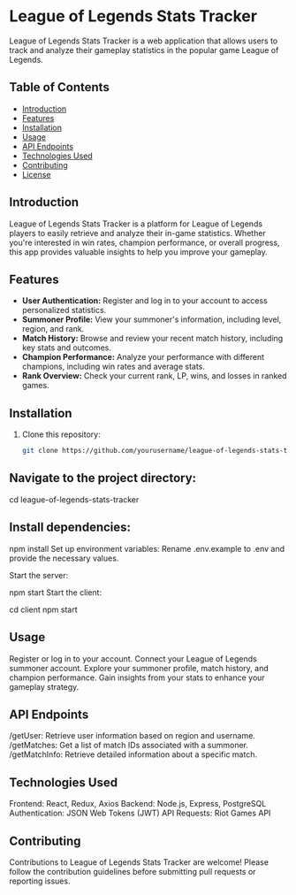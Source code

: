 # League of Legends Stats Tracker

League of Legends Stats Tracker is a web application that allows users to track and analyze their gameplay statistics in the popular game League of Legends.

## Table of Contents

- [Introduction](#introduction)
- [Features](#features)
- [Installation](#installation)
- [Usage](#usage)
- [API Endpoints](#api-endpoints)
- [Technologies Used](#technologies-used)
- [Contributing](#contributing)
- [License](#license)

## Introduction

League of Legends Stats Tracker is a platform for League of Legends players to easily retrieve and analyze their in-game statistics. Whether you're interested in win rates, champion performance, or overall progress, this app provides valuable insights to help you improve your gameplay.

## Features

- **User Authentication:** Register and log in to your account to access personalized statistics.
- **Summoner Profile:** View your summoner's information, including level, region, and rank.
- **Match History:** Browse and review your recent match history, including key stats and outcomes.
- **Champion Performance:** Analyze your performance with different champions, including win rates and average stats.
- **Rank Overview:** Check your current rank, LP, wins, and losses in ranked games.

## Installation

1. Clone this repository:
   ```bash
   git clone https://github.com/yourusername/league-of-legends-stats-tracker.git

## Navigate to the project directory:

cd league-of-legends-stats-tracker
## Install dependencies:

npm install
Set up environment variables:
Rename .env.example to .env and provide the necessary values.

Start the server:

npm start
Start the client:

cd client
npm start

## Usage
Register or log in to your account.
Connect your League of Legends summoner account.
Explore your summoner profile, match history, and champion performance.
Gain insights from your stats to enhance your gameplay strategy.

## API Endpoints
/getUser: Retrieve user information based on region and username.
/getMatches: Get a list of match IDs associated with a summoner.
/getMatchInfo: Retrieve detailed information about a specific match.

## Technologies Used
Frontend: React, Redux, Axios
Backend: Node.js, Express, PostgreSQL
Authentication: JSON Web Tokens (JWT)
API Requests: Riot Games API

## Contributing
Contributions to League of Legends Stats Tracker are welcome! Please follow the contribution guidelines before submitting pull requests or reporting issues.